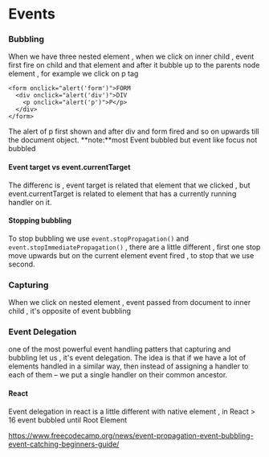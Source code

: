 # Events 

### Bubbling
When we have three nested element , when we click on inner child , event first fire on child and that element and after it bubble up to the parents node element , for example we click on p tag 
```
<form onclick="alert('form')">FORM
  <div onclick="alert('div')">DIV
    <p onclick="alert('p')">P</p>
  </div>
</form>
```
The alert of p first shown and after div and form fired and so on upwards till the document object.
**note:**most Event bubbled but event like focus not bubbled
#### Event target vs event.currentTarget
The differenc is , event target is related that element that we clicked , but event.currentTarget is related to element that has a currently running handler on it.
#### Stopping bubbling
To stop bubbling we use ``` event.stopPropagation() ``` and  ``` event.stopImmediatePropagation() ``` , there are a little different , first one stop move upwards but on the current element event fired , to stop that we use second.

### Capturing
When we click on nested element , event passed from document to inner child , it's opposite of event bubbling

### Event Delegation
one of the most powerful event handling patters that capturing and bubbling let us , it's event delegation.
The idea is that if we have a lot of elements handled in a similar way, then instead of assigning a handler to each of them – we put a single handler on their common ancestor.

#### React
Event delegation in react is a little different with native element , in React > 16 event bubbled until Root Element

https://www.freecodecamp.org/news/event-propagation-event-bubbling-event-catching-beginners-guide/